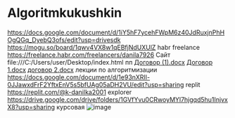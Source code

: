 # Algoritmkukushkin
https://docs.google.com/document/d/1iY5hF7ycehFWpM6z40JdRuxjnPhHOgQGq_DyebQ3ofs/edit?usp=drivesdk
https://mogu.so/board/1qwv4VX8w1qEBfjNdUXUlZ
 habr freelance 
https://freelance.habr.com/freelancers/danila7926
Сайт 
file:///C:/Users/user/Desktop/index.html
пп
[Договор (1).docx](https://github.com/Danila7926/Algoritmkukushkin/files/13294949/1.docx)
[Договор 1.docx](https://github.com/Danila7926/Algoritmkukushkin/files/13294957/1.docx)
[договор 2.docx](https://github.com/Danila7926/Algoritmkukushkin/files/13294963/2.docx)
лекции по алгоритмизации
https://docs.google.com/document/d/1e93nXRIl-0JJawxdFrF2YftxEnV5s5bfUAg05aDH2VU/edit?usp=sharing
replit
https://replit.com/@k-danilka2001
explorer https://drive.google.com/drive/folders/1GVfYvu0CRwoyMYl7hjgqd5hu1InjvxX8?usp=sharing
курсовая ![image](https://github.com/Danila7926/Algoritmkukushkin/assets/145664647/1a85df28-06f2-4f73-9cbc-e208d9c7bd8d)


